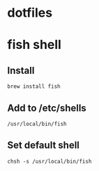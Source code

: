 # dotfiles

# fish shell

## Install

```shell
brew install fish
```


## Add to /etc/shells

```shell
/usr/local/bin/fish
```

## Set default shell

```shell
chsh -s /usr/local/bin/fish
```
